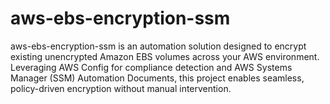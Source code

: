 # aws-ebs-encryption-ssm
aws-ebs-encryption-ssm is an automation solution designed to encrypt existing unencrypted Amazon EBS volumes across your AWS environment. Leveraging AWS Config for compliance detection and AWS Systems Manager (SSM) Automation Documents, this project enables seamless, policy-driven encryption without manual intervention.
